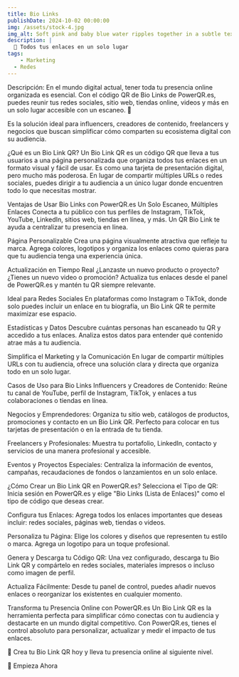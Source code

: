 ```yaml
---
title: Bio Links
publishDate: 2024-10-02 00:00:00
img: /assets/stock-4.jpg
img_alt: Soft pink and baby blue water ripples together in a subtle texture.
description: |
  🔗 Todos tus enlaces en un solo lugar
tags:
    - Marketing
  - Redes
---
```


Descripción:
En el mundo digital actual, tener toda tu presencia online organizada es esencial. Con el código QR de Bio Links de PowerQR.es, puedes reunir tus redes sociales, sitio web, tiendas online, videos y más en un solo lugar accesible con un escaneo. 🌟

Es la solución ideal para influencers, creadores de contenido, freelancers y negocios que buscan simplificar cómo comparten su ecosistema digital con su audiencia.

¿Qué es un Bio Link QR?
Un Bio Link QR es un código QR que lleva a tus usuarios a una página personalizada que organiza todos tus enlaces en un formato visual y fácil de usar. Es como una tarjeta de presentación digital, pero mucho más poderosa. En lugar de compartir múltiples URLs o redes sociales, puedes dirigir a tu audiencia a un único lugar donde encuentren todo lo que necesitas mostrar.

Ventajas de Usar Bio Links con PowerQR.es
Un Solo Escaneo, Múltiples Enlaces
Conecta a tu público con tus perfiles de Instagram, TikTok, YouTube, LinkedIn, sitios web, tiendas en línea, y más. Un QR Bio Link te ayuda a centralizar tu presencia en línea.

Página Personalizable
Crea una página visualmente atractiva que refleje tu marca. Agrega colores, logotipos y organiza los enlaces como quieras para que tu audiencia tenga una experiencia única.

Actualización en Tiempo Real
¿Lanzaste un nuevo producto o proyecto? ¿Tienes un nuevo video o promoción? Actualiza tus enlaces desde el panel de PowerQR.es y mantén tu QR siempre relevante.

Ideal para Redes Sociales
En plataformas como Instagram o TikTok, donde solo puedes incluir un enlace en tu biografía, un Bio Link QR te permite maximizar ese espacio.

Estadísticas y Datos
Descubre cuántas personas han escaneado tu QR y accedido a tus enlaces. Analiza estos datos para entender qué contenido atrae más a tu audiencia.

Simplifica el Marketing y la Comunicación
En lugar de compartir múltiples URLs con tu audiencia, ofrece una solución clara y directa que organiza todo en un solo lugar.

Casos de Uso para Bio Links
Influencers y Creadores de Contenido:
Reúne tu canal de YouTube, perfil de Instagram, TikTok, y enlaces a tus colaboraciones o tiendas en línea.

Negocios y Emprendedores:
Organiza tu sitio web, catálogos de productos, promociones y contacto en un Bio Link QR. Perfecto para colocar en tus tarjetas de presentación o en la entrada de tu tienda.

Freelancers y Profesionales:
Muestra tu portafolio, LinkedIn, contacto y servicios de una manera profesional y accesible.

Eventos y Proyectos Especiales:
Centraliza la información de eventos, campañas, recaudaciones de fondos o lanzamientos en un solo enlace.

¿Cómo Crear un Bio Link QR en PowerQR.es?
Selecciona el Tipo de QR:
Inicia sesión en PowerQR.es y elige "Bio Links (Lista de Enlaces)" como el tipo de código que deseas crear.

Configura tus Enlaces:
Agrega todos los enlaces importantes que deseas incluir: redes sociales, páginas web, tiendas o videos.

Personaliza tu Página:
Elige los colores y diseños que representen tu estilo o marca. Agrega un logotipo para un toque profesional.

Genera y Descarga tu Código QR:
Una vez configurado, descarga tu Bio Link QR y compártelo en redes sociales, materiales impresos o incluso como imagen de perfil.

Actualiza Fácilmente:
Desde tu panel de control, puedes añadir nuevos enlaces o reorganizar los existentes en cualquier momento.

Transforma tu Presencia Online con PowerQR.es
Un Bio Link QR es la herramienta perfecta para simplificar cómo conectas con tu audiencia y destacarte en un mundo digital competitivo. Con PowerQR.es, tienes el control absoluto para personalizar, actualizar y medir el impacto de tus enlaces.

🌟 Crea tu Bio Link QR hoy y lleva tu presencia online al siguiente nivel.

🔗 Empieza Ahora
